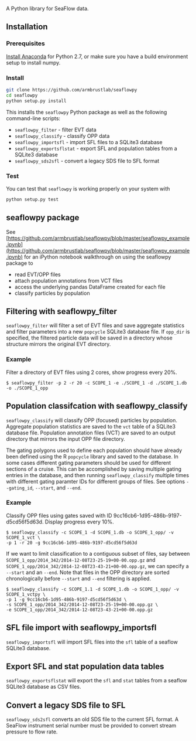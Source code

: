 A Python library for SeaFlow data.

## Installation

### Prerequisites
[Install Anaconda](https://www.continuum.io/downloads) for Python 2.7, or make sure you have a build environment setup to install numpy.

### Install

```sh
git clone https://github.com/armbrustlab/seaflowpy
cd seaflowpy
python setup.py install
```

This installs the `seaflowpy` Python package as well as the following command-line scripts:

* `seaflowpy_filter` - filter EVT data
* `seaflowpy_classify` - classify OPP data
* `seaflowpy_importsfl` - import SFL files to a SQLite3 database
* `seaflowpy_exportsflstat` - export SFL and population tables from a SQLite3 database
* `seaflowpy_sds2sfl` - convert a legacy SDS file to SFL format


### Test
You can test that `seaflowpy` is working properly on your system with

```sh
python setup.py test
```

## seaflowpy package

See [https://github.com/armbrustlab/seaflowpy/blob/master/seaflowpy_example.ipynb](https://github.com/armbrustlab/seaflowpy/blob/master/seaflowpy_example.ipynb) for an iPython notebook walkthrough on using the seaflowpy package to

* read EVT/OPP files
* attach population annotations from VCT files
* access the underlying pandas DataFrame created for each file
* classify particles by population

## Filtering with seaflowpy_filter
`seaflowpy_filter` will filter a set of EVT files and save aggregate statistics and filter parameters into a new `popcycle` SQLite3 database file. If `opp_dir` is specified, the filtered particle data will be saved in a directory whose structure mirrors the original EVT directory.

### Example

Filter a directory of EVT files using 2 cores, show progress every 20%.

```
$ seaflowpy_filter -p 2 -r 20 -c SCOPE_1 -e ./SCOPE_1 -d ./SCOPE_1.db -o ./SCOPE_1_opp
```

## Population classifcation with seaflowpy_classify
`seaflowpy_classify` will classify OPP (focused) particles by population. Aggregate population statistics are saved to the `vct` table of a SQLite3 database file. Population annotation files (VCT) are saved to an output directory that mirrors the input OPP file directory.

The gating polygons used to define each population should have already been defined using the R `popcycle` library and saved to the database. In some cases different gating parameters should be used for different sections of a cruise. This can be accomplished by saving multiple gating entries in the database, and then running `seaflowpy_classify` multiple times with different gating paramter IDs for different groups of files. See options `--gating_id`, `--start`, and `--end`.

### Example

Classify OPP files using gates saved with ID 9cc16cb6-1d95-486b-9197-d5cd56f5d63d. Display progress every 10%.

```
$ seaflowpy_classify -c SCOPE_1 -d SCOPE_1.db -o SCOPE_1_opp/ -v SCOPE_1_vct \
-p 1 -r 20 -g 9cc16cb6-1d95-486b-9197-d5cd56f5d63d
```

If we want to limit classification to a contiguous subset of files, say between `SCOPE_1_opp/2014_342/2014-12-08T23-25-19+00-00.opp.gz` and `SCOPE_1_opp/2014_342/2014-12-08T23-43-21+00-00.opp.gz`, we can specify a `--start` and an `--end`. Note that files in the OPP directory are sorted chronologically before `--start` and `--end` filtering is applied.

```
$ seaflowpy_classify -c SCOPE_1.1 -d SCOPE_1.db -o SCOPE_1_opp/ -v SCOPE_1_vctpy \
-p 1 -g 9cc16cb6-1d95-486b-9197-d5cd56f5d63d \
-s SCOPE_1_opp/2014_342/2014-12-08T23-25-19+00-00.opp.gz \
-e SCOPE_1_opp/2014_342/2014-12-08T23-43-21+00-00.opp.gz
```

## SFL file import with seaflowpy_importsfl

`seaflowpy_importsfl` will import SFL files into the `sfl` table of a seaflow SQLite3 database.

## Export SFL and stat population data tables

`seaflowpy_exportsflstat` will export the `sfl` and `stat` tables from a seaflow SQLite3 database as CSV files.

## Convert a legacy SDS file to SFL

`seaflowpy_sds2sfl` converts an old SDS file to the current SFL format. A SeaFlow instrument serial number must be provided to convert stream pressure to flow rate.
